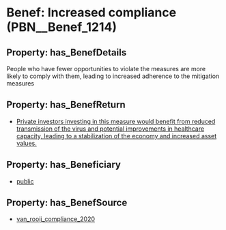 # Benef: __Increased compliance__ (PBN__Benef_1214)

## Property: has_BenefDetails

People who have fewer opportunities to violate the measures are more likely to comply with them, leading to increased adherence to the mitigation measures

## Property: has_BenefReturn

* [Private investors investing in this measure would benefit from reduced transmission of the virus and potential improvements in healthcare capacity, leading to a stabilization of the economy and increased asset values.](../BenefReturn/PBN__BenefReturn_1358)

## Property: has_Beneficiary

* [public](../Stakeholder/PBN__Stakeholder_52)

## Property: has_BenefSource

* [van_rooij_compliance_2020](../Article/PBN__Article_253)

